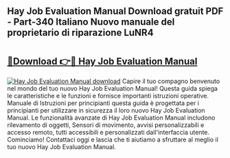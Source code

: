 ## Hay Job Evaluation Manual Download gratuit PDF - Part-340 Italiano Nuovo manuale del proprietario di riparazione LuNR4

# <h2><a href="http://df9uvj9.blite.top/?on=Hay+Job+Evaluation+Manual">🔗Download 👉🔴 Hay Job Evaluation Manual</a></h2>

[![Hay Job Evaluation Manual download](https://i.imgur.com/lujVjoI.png)](http://df9uvj9.blite.top/?on=Hay+Job+Evaluation+Manual)
Capire il tuo compagno benvenuto nel mondo del tuo nuovo Hay Job Evaluation Manual! Questa guida spiega le caratteristiche e le funzioni e fornisce importanti istruzioni operative. Manuale di Istruzioni per principianti questa guida è progettata per i principianti per utilizzare in sicurezza il loro nuovo Hay Job Evaluation Manual. Le funzionalità avanzate di Hay Job Evaluation Manual includono rilevamento di oggetti, Sensori di movimento, avvisi personalizzabili e accesso remoto, tutti accessibili e personalizzati dall'interfaccia utente. Cominciamo! Contattaci oggi e lascia che ti aiutiamo a sfruttare al meglio il tuo nuovo Hay Job Evaluation Manual.
